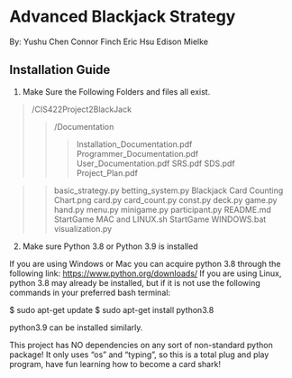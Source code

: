 # Advanced Blackjack Strategy
By:
Yushu Chen
Connor Finch
Eric Hsu
Edison Mielke

## Installation Guide

1. Make Sure the Following Folders and files all exist.

>/CIS422Project2BlackJack
>>/Documentation
>>>Installation_Documentation.pdf
Programmer_Documentation.pdf
User_Documentation.pdf
SRS.pdf
SDS.pdf
Project_Plan.pdf

>>basic_strategy.py
betting_system.py
Blackjack Card Counting Chart.png
card.py
card_count.py
const.py
deck.py
game.py
hand.py
menu.py
minigame.py
participant.py
README.md
StartGame MAC and LINUX.sh
StartGame WINDOWS.bat
visualization.py

2. Make sure Python 3.8 or Python 3.9 is installed

If you are using Windows or Mac you can acquire python 3.8 through the following link:
https://www.python.org/downloads/
If you are using Linux, python 3.8 may already be installed, but if it is not use the following commands in your preferred bash terminal:

$ sudo apt-get update
$ sudo apt-get install python3.8


python3.9 can be installed similarly.

This project has NO dependencies on any sort of non-standard python package! 
It only uses “os” and “typing”, so this is a total plug and play program, 
have fun learning how to become a card shark!